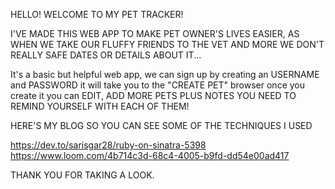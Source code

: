 HELLO! 
WELCOME TO MY PET TRACKER!

I'VE MADE THIS WEB APP TO MAKE PET OWNER'S LIVES EASIER, AS WHEN WE TAKE OUR FLUFFY FRIENDS TO THE VET AND MORE WE DON'T REALLY SAFE DATES OR DETAILS ABOUT IT...

It's a basic but helpful web app, we can sign up by creating an USERNAME and PASSWORD it will take you to the "CREATE PET" browser once you create it you can EDIT, ADD MORE PETS PLUS NOTES YOU NEED TO REMIND YOURSELF WITH EACH OF THEM!

HERE'S MY BLOG SO YOU CAN SEE SOME OF THE TECHNIQUES I USED


https://dev.to/sarisgar28/ruby-on-sinatra-5398
https://www.loom.com/4b714c3d-68c4-4005-b9fd-dd54e00ad417


THANK YOU FOR TAKING A LOOK.